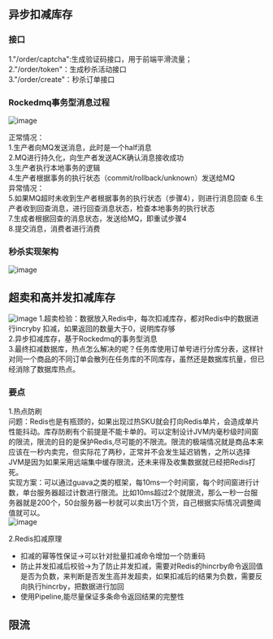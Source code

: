 ## 异步扣减库存
### 接口
1."/order/captcha":生成验证码接口，用于前端平滑流量；        
2."/order/token"：生成秒杀活动接口    
3."/order/create"：秒杀订单接口     


### Rockedmq事务型消息过程
![image](https://user-images.githubusercontent.com/52461848/170861787-5f1d0255-a333-4695-92a0-021775a3dfd0.png)

正常情况：    
1.生产者向MQ发送消息，此时是一个half消息    
2.MQ进行持久化，向生产者发送ACK确认消息接收成功    
3.生产者执行本地事务的逻辑    
4.生产者根据事务的执行状态（commit/rollback/unknown）发送给MQ    
异常情况：    
5.如果MQ超时未收到生产者根据事务的执行状态（步骤4），则进行消息回查
6.生产者收到回查消息，进行回查消息状态，检查本地事务的执行状态    
7.生成者根据回查的消息状态，发送给MQ，即重试步骤4    
8.提交消息，消费者进行消费

### 秒杀实现架构
![image](https://user-images.githubusercontent.com/52461848/168426934-9532f1da-f6de-4757-bfd3-dd61f126b10f.png)

## 超卖和高并发扣减库存
![image](https://user-images.githubusercontent.com/52461848/170870339-103d8496-8b16-458c-8697-d666066bf84d.png)
1.超卖检验：数据放入Redis中，每次扣减库存，都对Redis中的数据进行incryby 扣减，如果返回的数量大于0，说明库存够     
2.异步扣减库存，基于Rockedmq的事务型消息    
3.最终扣减数据库，热点怎么解决的呢？任务库使用订单号进行分库分表，这样针对同一个商品的不同订单会散列在任务库的不同库存，虽然还是数据库抗量，但已经消除了数据库热点。     
### 要点
1.热点防刷    
问题：Redis也是有瓶颈的，如果出现过热SKU就会打向Redis单片，会造成单片性能抖动。库存防刷有个前提是不能卡单的。可以定制设计JVM内毫秒级时间窗的限流，限流的目的是保护Redis,尽可能的不限流。限流的极端情况就是商品本来应该在一秒内卖完，但实际花了两秒，正常并不会发生延迟销售，之所以选择JVM是因为如果采用远端集中缓存限流，还未来得及收集数据就已经把Redis打死。          
实现方案：可以通过guava之类的框架，每10ms一个时间窗，每个时间窗进行计数，单台服务器超过计数进行限流。比如10ms超过2个就限流，那么一秒一台服务器就是200个，50台服务器一秒就可以卖出1万个货，自己根据实际情况调整阈值就可以。     
![image](https://user-images.githubusercontent.com/52461848/170871250-b82ed7e4-e329-4fdf-918c-dba0301ba313.png)

2.Redis扣减原理    
 - 扣减的幂等性保证->可以针对批量扣减命令增加一个防重码
 - 防止并发扣减后校验->为了防止并发扣减，需要对Redis的hincrby命令返回值是否为负数，来判断是否发生高并发超卖，如果扣减后的结果为负数，需要反向执行hincrby，把数据进行加回
 - 使用Pipeline,能尽量保证多条命令返回结果的完整性
## 限流
